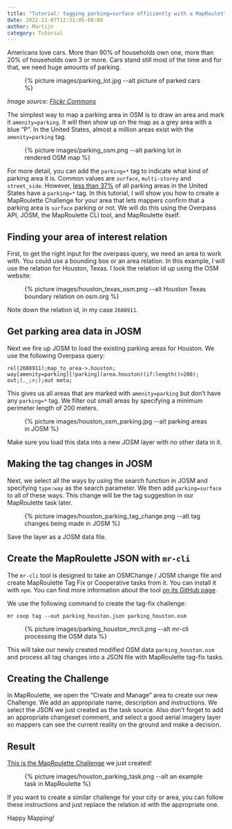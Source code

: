 ```yaml
---
title: "Tutorial: tagging parking=surface efficiently with a MapRoulette Tag-Fix Challenge"
date: 2022-11-07T12:31:05-08:00
author: Martijn
category: Tutorial
---
```


Americans love cars. More than 90% of households own one, more than 20%
of households own 3 or more. Cars stand still most of the time and for
that, we need huge amounts of parking.

<figure>
{% picture images/parking_lot.jpg --alt picture of parked cars %}
</figure>

*Image source: [Flickr Commons](https://flic.kr/p/6VupPK)*

The simplest way to map a parking area in OSM is to draw an area and
mark it `amenity=parking`. It will then show up on the map as a grey
area with a blue “P”. In the United States, almost a million areas exist
with the `amenity=parking` tag.

<figure>
{% picture images/parking_osm.png --alt parking lot in rendered OSM map %}
</figure>

For more detail, you can add the `parking=*` tag to indicate what kind
of parking area it is. Common values are `surface`, `multi-storey` and
`street_side`. However, [less than
37%](https://taginfo.geofabrik.de/north-america/us/tags/amenity=parking#combinations)
of all parking areas in the United States have a `parking=*` tag. In
this tutorial, I will show you how to create a MapRoulette Challenge for
your area that lets mappers confirm that a parking area is `surface`
parking or not. We will do this using the Overpass API, JOSM, the
MapRoulette CLI tool, and MapRoulette itself.

## Finding your area of interest relation

First, to get the right input for the overpass query, we need an area to
work with. You could use a bounding box or an area relation. In this
example, I will use the relation for Houston, Texas. I look the relation
id up using the OSM website:

<figure>
{% picture images/houston_texas_osm.png --alt Houston Texas boundary relation on osm.org %}
</figure>

Note down the relation id, in my case `2688911`.

## Get parking area data in JOSM

Next we fire up JOSM to load the existing parking areas for Houston. We
use the following Overpass query:

```overpassql
rel(2688911);map_to_area->.houston;
way[amenity=parking][!parking](area.houston)(if:length()>200);
out;(._;>;);out meta;
```

This gives us all areas that are marked with `amenity=parking` but don’t
have any `parking=*` tag. We filter out small areas by specifying a
minimum perimeter length of 200 meters.

<figure>
{% picture images/houston_osm_parking.jpg --alt parking areas in JOSM %}
</figure>

Make sure you load this data into a new JOSM layer with no other data in
it.

## Making the tag changes in JOSM

Next, we select all the ways by using the search function in JOSM and
specifying `type:way` as the search parameter. We then add
`parking=surface` to all of these ways. This change will be the tag
suggestion in our MapRoulette task later.

<figure>
{% picture images/houston_parking_tag_change.png --alt tag changes being made in JOSM %}
</figure>

Save the layer as a JOSM data file.

## Create the MapRoulette JSON with `mr-cli`

The `mr-cli` tool is designed to take an OSMChange / JOSM change file
and create MapRoulette Tag Fix or Cooperative tasks from it. You can
install it with `npm`. You can find more information about the tool [on
its GitHub page](https://github.com/maproulette/mr-cli).

We use the following command to create the tag-fix challenge:

`mr coop tag --out parking_houston.json parking_houston.osm`

<figure>
{% picture images/parking_houston_mrcli.png --alt mr-cli processing the OSM data %}
</figure>

This will take our newly created modified OSM data `parking_houston.osm`
and process all tag changes into a JSON file with MapRoulette tag-fix
tasks.

## Creating the Challenge

In MapRoulette, we open the “Create and Manage” area to create our new
Challenge. We add an appropriate name, description and instructions. We
select the JSON we just created as the task source. Also don’t forget to
add an appropriate changeset comment, and select a good aerial imagery
layer so mappers can see the current reality on the ground and make a
decision.

## Result

[This is the MapRoulette
Challenge](https://maproulette.org/browse/challenges/29854) we just
created!

<figure>
{% picture images/houston_parking_task.png --alt an example task in MapRoulette %}
</figure>

If you want to create a similar challenge for your city or area, you can
follow these instructions and just replace the relation id with the
appropriate one.

Happy Mapping!
